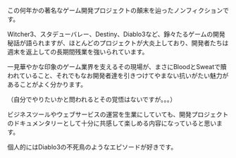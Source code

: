 この何年かの著名なゲーム開発プロジェクトの顛末を辿ったノンフィクションです。

Witcher3、スタデューバレー、Destiny、Diablo3など、錚々たるゲームの開発秘話が語られますが、ほとんどのプロジェクトが大炎上しており、開発者たちは週末を返上しての長期間残業を強いられています。

一見華やかな印象のゲーム業界を支えるその現場が、まさにBloodとSweatで贖われていること、それでもなお開発者達を引きつけてやまない抗いがたい魅力があることがよく分かります。

（自分でやりたいかと問われるとその覚悟はないですが。。。）



ビジネスツールやウェブサービスの運営を生業にしていても、開発プロジェクトのドキュメンタリーとして十分に共感して楽しめる内容になっていると思います。



個人的にはDiablo3の不死鳥のようなエピソードが好きです。


